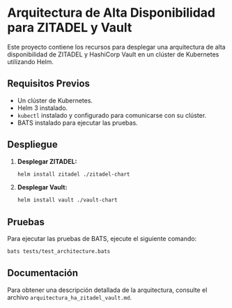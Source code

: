 # Arquitectura de Alta Disponibilidad para ZITADEL y Vault

Este proyecto contiene los recursos para desplegar una arquitectura de alta disponibilidad de ZITADEL y HashiCorp Vault en un clúster de Kubernetes utilizando Helm.

## Requisitos Previos

*   Un clúster de Kubernetes.
*   Helm 3 instalado.
*   `kubectl` instalado y configurado para comunicarse con su clúster.
*   BATS instalado para ejecutar las pruebas.

## Despliegue

1.  **Desplegar ZITADEL:**

    ```bash
    helm install zitadel ./zitadel-chart
    ```

2.  **Desplegar Vault:**

    ```bash
    helm install vault ./vault-chart
    ```

## Pruebas

Para ejecutar las pruebas de BATS, ejecute el siguiente comando:

```bash
bats tests/test_architecture.bats
```

## Documentación

Para obtener una descripción detallada de la arquitectura, consulte el archivo `arquitectura_ha_zitadel_vault.md`.
